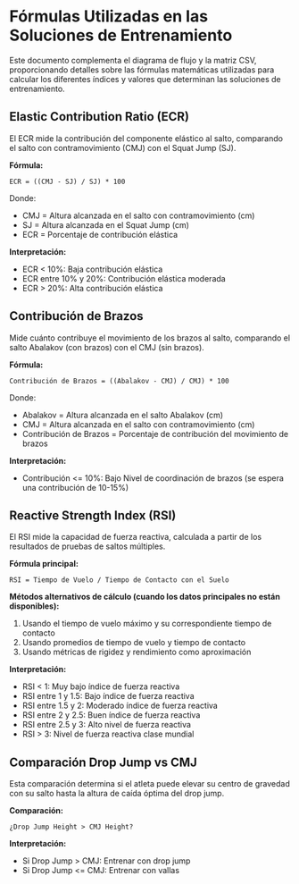 # Fórmulas Utilizadas en las Soluciones de Entrenamiento

Este documento complementa el diagrama de flujo y la matriz CSV, proporcionando detalles sobre las fórmulas matemáticas utilizadas para calcular los diferentes índices y valores que determinan las soluciones de entrenamiento.

## Elastic Contribution Ratio (ECR)

El ECR mide la contribución del componente elástico al salto, comparando el salto con contramovimiento (CMJ) con el Squat Jump (SJ).

**Fórmula:**

```
ECR = ((CMJ - SJ) / SJ) * 100
```

Donde:

- CMJ = Altura alcanzada en el salto con contramovimiento (cm)
- SJ = Altura alcanzada en el Squat Jump (cm)
- ECR = Porcentaje de contribución elástica

**Interpretación:**

- ECR < 10%: Baja contribución elástica
- ECR entre 10% y 20%: Contribución elástica moderada
- ECR > 20%: Alta contribución elástica

## Contribución de Brazos

Mide cuánto contribuye el movimiento de los brazos al salto, comparando el salto Abalakov (con brazos) con el CMJ (sin brazos).

**Fórmula:**

```
Contribución de Brazos = ((Abalakov - CMJ) / CMJ) * 100
```

Donde:

- Abalakov = Altura alcanzada en el salto Abalakov (cm)
- CMJ = Altura alcanzada en el salto con contramovimiento (cm)
- Contribución de Brazos = Porcentaje de contribución del movimiento de brazos

**Interpretación:**

- Contribución <= 10%: Bajo Nivel de coordinación de brazos (se espera una contribución de 10-15%)

## Reactive Strength Index (RSI)

El RSI mide la capacidad de fuerza reactiva, calculada a partir de los resultados de pruebas de saltos múltiples.

**Fórmula principal:**

```
RSI = Tiempo de Vuelo / Tiempo de Contacto con el Suelo
```

**Métodos alternativos de cálculo (cuando los datos principales no están disponibles):**

1. Usando el tiempo de vuelo máximo y su correspondiente tiempo de contacto
2. Usando promedios de tiempo de vuelo y tiempo de contacto
3. Usando métricas de rigidez y rendimiento como aproximación

**Interpretación:**

- RSI < 1: Muy bajo índice de fuerza reactiva
- RSI entre 1 y 1.5: Bajo índice de fuerza reactiva
- RSI entre 1.5 y 2: Moderado índice de fuerza reactiva
- RSI entre 2 y 2.5: Buen índice de fuerza reactiva
- RSI entre 2.5 y 3: Alto nivel de fuerza reactiva
- RSI > 3: Nivel de fuerza reactiva clase mundial

## Comparación Drop Jump vs CMJ

Esta comparación determina si el atleta puede elevar su centro de gravedad con su salto hasta la altura de caída óptima del drop jump.

**Comparación:**

```
¿Drop Jump Height > CMJ Height?
```

**Interpretación:**

- Si Drop Jump > CMJ: Entrenar con drop jump
- Si Drop Jump <= CMJ: Entrenar con vallas
